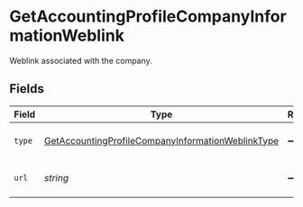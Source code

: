# GetAccountingProfileCompanyInformationWeblink

Weblink associated with the company.


## Fields

| Field                                                                                                                             | Type                                                                                                                              | Required                                                                                                                          | Description                                                                                                                       |
| --------------------------------------------------------------------------------------------------------------------------------- | --------------------------------------------------------------------------------------------------------------------------------- | --------------------------------------------------------------------------------------------------------------------------------- | --------------------------------------------------------------------------------------------------------------------------------- |
| `type`                                                                                                                            | [GetAccountingProfileCompanyInformationWeblinkType](../../models/operations/GetAccountingProfileCompanyInformationWeblinkType.md) | :heavy_minus_sign:                                                                                                                | The type of the weblink.                                                                                                          |
| `url`                                                                                                                             | *string*                                                                                                                          | :heavy_minus_sign:                                                                                                                | The full URL for the weblink.                                                                                                     |